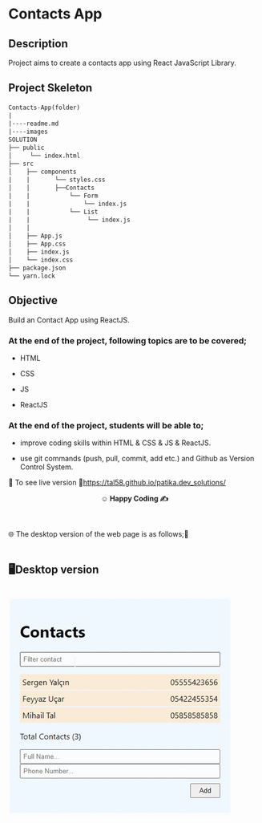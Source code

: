 # Contacts App

## Description

Project aims to create a contacts app using React JavaScript Library.

## Project Skeleton

```
Contacts-App(folder)
|
|----readme.md       
|----images       
SOLUTION
├── public
│     └── index.html
├── src
│    ├── components
|    |       └── styles.css
│    │       ├──Contacts
|    |           └── Form
|    |               └── index.js
|    |           └── List
|    |                └── index.js
│    │     
│    ├── App.js
│    ├── App.css
│    ├── index.js
│    └── index.css
├── package.json
└── yarn.lock
```

## Objective


Build an Contact App using ReactJS.

### At the end of the project, following topics are to be covered;

- HTML

- CSS

- JS

- ReactJS

### At the end of the project, students will be able to;

- improve coding skills within HTML & CSS & JS & ReactJS.

- use git commands (push, pull, commit, add etc.) and Github as Version Control System.

🔗 To see live version 🎯https://tal58.github.io/patika.dev_solutions/


**<p align="center">&#9786; Happy Coding &#9997;</p>**

<br><br>
🌐 The desktop version of the web page is as follows;🧭
<br><br>

## 🖥️Desktop version
<br>
<img src="./images/desktop.gif" align="left" alt="desktop_version">
<br>
<br>
<br>
<br>
<br>
<br>
<br>
<br>
<br>
<br><br><br><br><br><br><br><br><br>


